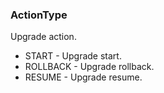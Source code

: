 ### ActionType
Upgrade action.

- START - Upgrade start.
- ROLLBACK - Upgrade rollback.
- RESUME - Upgrade resume.

